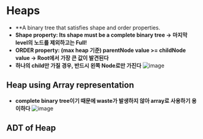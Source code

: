 Heaps
===============
* **A binary tree that satisfies shape and order properties.
* **Shape property: Its shape must be a complete binary tree -> 마지막 level의 노드를 제외하고는 Full!**
* **ORDER property: (max heap 기준) parentNode value >= childNode value -> Root에서 가장 큰 값이 발견된다**
* **하나의 child만 가질 경우, 반드시 왼쪽 Node로만 가진다**
![image](https://user-images.githubusercontent.com/50229148/108164699-a0815280-7134-11eb-80c0-d0e4660080cc.png)

## Heap using Array representation
* **complete binary tree이기 때문에 waste가 발생하지 않아 array로 사용하기 용이하다**
![image](https://user-images.githubusercontent.com/50229148/108164915-066dda00-7135-11eb-8325-9f025db4d539.png)

## ADT of Heap 
